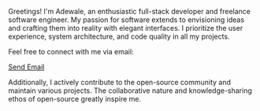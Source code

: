 
Greetings! I'm Adewale, an enthusiastic full-stack developer and freelance software engineer. My passion for software extends to envisioning ideas and crafting them into reality with elegant interfaces. I prioritize the user experience, system architecture, and code quality in all my projects.

Feel free to connect with me via email:
<p><a href="mailto:webmasterjdd@gmail.com">Send Email</a></p>

Additionally, I actively contribute to the open-source community and maintain various projects. The collaborative nature and knowledge-sharing ethos of open-source greatly inspire me. 
